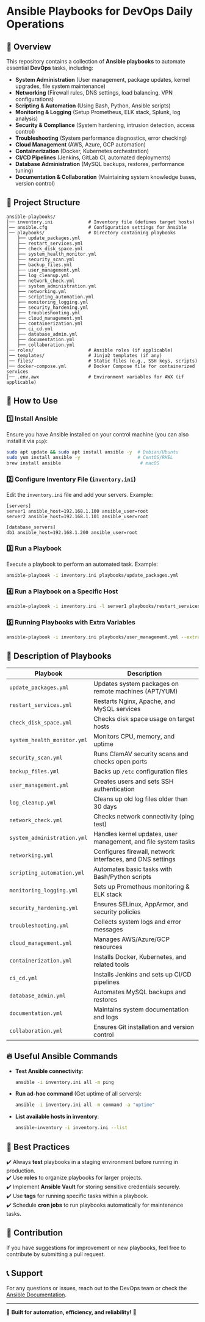 # Ansible Playbooks for DevOps Daily Operations

## 📌 Overview

This repository contains a collection of **Ansible playbooks** to automate essential **DevOps** tasks, including:

- **System Administration** (User management, package updates, kernel upgrades, file system maintenance)
- **Networking** (Firewall rules, DNS settings, load balancing, VPN configurations)
- **Scripting & Automation** (Using Bash, Python, Ansible scripts)
- **Monitoring & Logging** (Setup Prometheus, ELK stack, Splunk, log analysis)
- **Security & Compliance** (System hardening, intrusion detection, access control)
- **Troubleshooting** (System performance diagnostics, error checking)
- **Cloud Management** (AWS, Azure, GCP automation)
- **Containerization** (Docker, Kubernetes orchestration)
- **CI/CD Pipelines** (Jenkins, GitLab CI, automated deployments)
- **Database Administration** (MySQL backups, restores, performance tuning)
- **Documentation & Collaboration** (Maintaining system knowledge bases, version control)

## 📂 Project Structure

```
ansible-playbooks/
│── inventory.ini             # Inventory file (defines target hosts)
│── ansible.cfg               # Configuration settings for Ansible
│── playbooks/                # Directory containing playbooks
│   ├── update_packages.yml
│   ├── restart_services.yml
│   ├── check_disk_space.yml
│   ├── system_health_monitor.yml
│   ├── security_scan.yml
│   ├── backup_files.yml
│   ├── user_management.yml
│   ├── log_cleanup.yml
│   ├── network_check.yml
│   ├── system_administration.yml
│   ├── networking.yml
│   ├── scripting_automation.yml
│   ├── monitoring_logging.yml
│   ├── security_hardening.yml
│   ├── troubleshooting.yml
│   ├── cloud_management.yml
│   ├── containerization.yml
│   ├── ci_cd.yml
│   ├── database_admin.yml
│   ├── documentation.yml
│   ├── collaboration.yml
│── roles/                    # Ansible roles (if applicable)
│── templates/                # Jinja2 templates (if any)
│── files/                    # Static files (e.g., SSH keys, scripts)
│── docker-compose.yml        # Docker Compose file for containerized services
│── .env.awx                  # Environment variables for AWX (if applicable)
```

## 🚀 How to Use

### 1️⃣ Install Ansible
Ensure you have Ansible installed on your control machine (you can also install it via `pip`):
```sh
sudo apt update && sudo apt install ansible -y  # Debian/Ubuntu
sudo yum install ansible -y                     # CentOS/RHEL
brew install ansible                             # macOS
```

### 2️⃣ Configure Inventory File (`inventory.ini`)
Edit the `inventory.ini` file and add your servers. Example:
```
[servers]
server1 ansible_host=192.168.1.100 ansible_user=root
server2 ansible_host=192.168.1.101 ansible_user=root

[database_servers]
db1 ansible_host=192.168.1.200 ansible_user=root
```

### 3️⃣ Run a Playbook
Execute a playbook to perform an automated task. Example:
```sh
ansible-playbook -i inventory.ini playbooks/update_packages.yml
```

### 4️⃣ Run a Playbook on a Specific Host
```sh
ansible-playbook -i inventory.ini -l server1 playbooks/restart_services.yml
```

### 5️⃣ Running Playbooks with Extra Variables
```sh
ansible-playbook -i inventory.ini playbooks/user_management.yml --extra-vars "user_name=devops"
```

## 📜 Description of Playbooks

| Playbook                    | Description                                                    |
| --------------------------- | -------------------------------------------------------------- |
| `update_packages.yml`       | Updates system packages on remote machines (APT/YUM)           |
| `restart_services.yml`      | Restarts Nginx, Apache, and MySQL services                     |
| `check_disk_space.yml`      | Checks disk space usage on target hosts                        |
| `system_health_monitor.yml` | Monitors CPU, memory, and uptime                               |
| `security_scan.yml`         | Runs ClamAV security scans and checks open ports               |
| `backup_files.yml`          | Backs up `/etc` configuration files                            |
| `user_management.yml`       | Creates users and sets SSH authentication                      |
| `log_cleanup.yml`           | Cleans up old log files older than 30 days                     |
| `network_check.yml`         | Checks network connectivity (ping test)                        |
| `system_administration.yml` | Handles kernel updates, user management, and file system tasks |
| `networking.yml`            | Configures firewall, network interfaces, and DNS settings      |
| `scripting_automation.yml`  | Automates basic tasks with Bash/Python scripts                 |
| `monitoring_logging.yml`    | Sets up Prometheus monitoring & ELK stack                      |
| `security_hardening.yml`    | Ensures SELinux, AppArmor, and security policies               |
| `troubleshooting.yml`       | Collects system logs and error messages                        |
| `cloud_management.yml`      | Manages AWS/Azure/GCP resources                                |
| `containerization.yml`      | Installs Docker, Kubernetes, and related tools                 |
| `ci_cd.yml`                 | Installs Jenkins and sets up CI/CD pipelines                   |
| `database_admin.yml`        | Automates MySQL backups and restores                           |
| `documentation.yml`         | Maintains system documentation and logs                        |
| `collaboration.yml`         | Ensures Git installation and version control                   |

## 🔥 Useful Ansible Commands

- **Test Ansible connectivity**:
  ```sh
  ansible -i inventory.ini all -m ping
  ```

- **Run ad-hoc command** (Get uptime of all servers):
  ```sh
  ansible -i inventory.ini all -m command -a "uptime"
  ```

- **List available hosts in inventory**:
  ```sh
  ansible-inventory -i inventory.ini --list
  ```

## 🎯 Best Practices

✔️ Always **test** playbooks in a staging environment before running in production.<br>
✔️ Use **roles** to organize playbooks for larger projects.<br>
✔️ Implement **Ansible Vault** for storing sensitive credentials securely.<br>
✔️ Use **tags** for running specific tasks within a playbook.<br>
✔️ Schedule **cron jobs** to run playbooks automatically for maintenance tasks.<br>

## 📢 Contribution

If you have suggestions for improvement or new playbooks, feel free to contribute by submitting a pull request.

## 📞 Support

For any questions or issues, reach out to the DevOps team or check the [Ansible Documentation](https://docs.ansible.com/).

---

🔨 **Built for automation, efficiency, and reliability!** 🚀
